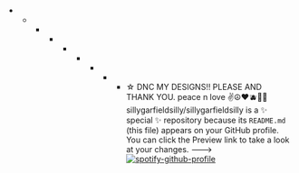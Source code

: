  - - - - - - - - - ☆
DNC MY DESIGNS!! PLEASE AND THANK YOU.
peace n love ✌️☮️❤️🫐🥦🥁 
sillygarfieldsilly/sillygarfieldsilly is a ✨ special ✨ repository because its `README.md` (this file) appears on your GitHub profile.
You can click the Preview link to take a look at your changes.
--->
[![spotify-github-profile](https://spotify-github-profile.vercel.app/api/view?uid=nc2xu7jzn4t26bh1k2ljmaeky&cover_image=true&theme=default&show_offline=false&background_color=121212&interchange=false)](https://spotify-github-profile.vercel.app/api/view?uid=nc2xu7jzn4t26bh1k2ljmaeky&redirect=true)
